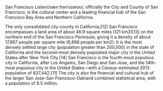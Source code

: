 San Francisco Listeni/sæn frənˈsɪskoʊ/, officially the City and County of San Francisco, is the cultural center and a leading financial hub of the San Francisco Bay Area and Northern California.

The only consolidated city-county in California,[12] San Francisco encompasses a land area of about 46.9 square miles (121 km2)[13] on the northern end of the San Francisco Peninsula, giving it a density of about 17,867 people per square mile (6,898 people per km2). It is the most densely settled large city (population greater than 200,000) in the state of California and the second-most densely populated major city in the United States after New York City.[14] San Francisco is the fourth-most populous city in California, after Los Angeles, San Diego and San Jose, and the 14th-most populous city in the United States—with a Census-estimated 2013 population of 837,442.[11] The city is also the financial and cultural hub of the larger San Jose-San Francisco-Oakland combined statistical area, with a population of 8.5 million.
